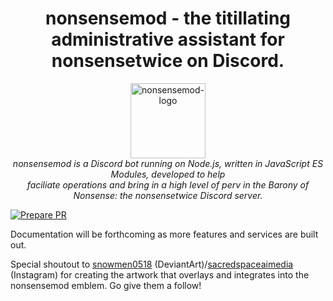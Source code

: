 <h1 align="center">nonsensemod - the titillating administrative assistant for nonsensetwice on Discord.</h1>

<p align="center">
  <img src="./assets/nonsensemod-emblem.png" alt="nonsensemod-logo" width="120px" height="120px"/>
  <br>
  <i>nonsensemod is a Discord bot running on Node.js, written in JavaScript ES Modules, developed to help
    <br> faciliate operations and bring in a high level of perv in the Barony of Nonsense: the nonsensetwice Discord server.</i>
  <br>
</p>

[![Prepare PR](https://github.com/nonsensetwice/nonsensemod/actions/workflows/pr-prep.yaml/badge.svg?branch=main)](https://github.com/nonsensetwice/nonsensemod/actions/workflows/pr-prep.yaml)

Documentation will be forthcoming as more features and services are built out.  
  
Special shoutout to [snowmen0518](https://deviantart.com/snowmen0518) (DeviantArt)/[sacredspaceaimedia](https://instagram.com/sacredspaceaimedia) (Instagram) for creating the artwork that overlays and integrates into the nonsensemod emblem. Go give them a follow!